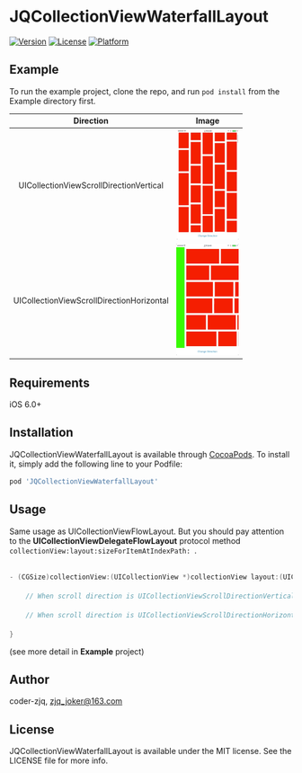 # JQCollectionViewWaterfallLayout

[![Version](https://img.shields.io/cocoapods/v/JQCollectionViewWaterfallLayout.svg?style=flat)](https://cocoapods.org/pods/JQCollectionViewWaterfallLayout)
[![License](https://img.shields.io/cocoapods/l/JQCollectionViewWaterfallLayout.svg?style=flat)](https://cocoapods.org/pods/JQCollectionViewWaterfallLayout)
[![Platform](https://img.shields.io/cocoapods/p/JQCollectionViewWaterfallLayout.svg?style=flat)](https://cocoapods.org/pods/JQCollectionViewWaterfallLayout)

## Example

To run the example project, clone the repo, and run `pod install` from the Example directory first.

|               **Direction**               |                          **Image**                           |
| :---------------------------------------: | :----------------------------------------------------------: |
|  UICollectionViewScrollDirectionVertical  | ![](https://github.com/Coder-ZJQ/JQCollectionViewWaterfallLayout/blob/master/Image/demo_vertical.gif?raw=true) |
| UICollectionViewScrollDirectionHorizontal | ![](https://github.com/Coder-ZJQ/JQCollectionViewWaterfallLayout/blob/master/Image/demo_horizontal.gif?raw=true) |



## Requirements

iOS 6.0+

## Installation

JQCollectionViewWaterfallLayout is available through [CocoaPods](https://cocoapods.org). To install
it, simply add the following line to your Podfile:

```ruby
pod 'JQCollectionViewWaterfallLayout'
```

## Usage

Same usage as UICollectionViewFlowLayout. But you should pay attention to the  **UICollectionViewDelegateFlowLayout** protocol method `collectionView:layout:sizeForItemAtIndexPath: `.

``` objective-c

- (CGSize)collectionView:(UICollectionView *)collectionView layout:(UICollectionViewLayout *)collectionViewLayout sizeForItemAtIndexPath:(NSIndexPath *)indexPath {
    
    // When scroll direction is UICollectionViewScrollDirectionVertical, the item width is fixed, the item height is flexible. And you can change the col count by measure the item width.
    
    // When scroll direction is UICollectionViewScrollDirectionHorizontal, the item height is fixed, the item width is flexible. And you can change the row count by measure the item height.

}
```

(see more detail in **Example** project)

## Author

coder-zjq, zjq_joker@163.com

## License

JQCollectionViewWaterfallLayout is available under the MIT license. See the LICENSE file for more info.

